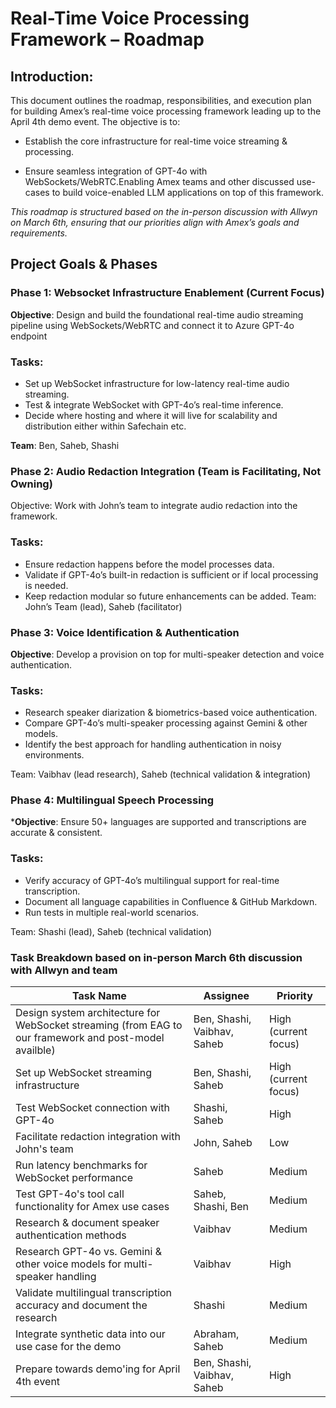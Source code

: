 # Real-Time Voice Processing Framework – Roadmap 

## Introduction:

This document outlines the roadmap, responsibilities, and execution plan for building Amex’s real-time voice processing framework leading up to the April 4th demo event. The objective is to:

- Establish the core infrastructure for real-time voice streaming & processing.

- Ensure seamless integration of GPT-4o with WebSockets/WebRTC.Enabling Amex teams and other discussed use-cases to build voice-enabled LLM applications on top of this framework.

*This roadmap is structured based on the in-person discussion with Allwyn on March 6th, ensuring that our priorities align with Amex’s goals and requirements.*

## Project Goals & Phases

### **Phase 1**: Websocket Infrastructure Enablement (Current Focus)
**Objective**: Design and build the foundational real-time audio streaming pipeline using WebSockets/WebRTC and connect it to Azure GPT-4o endpoint
### Tasks:

- Set up WebSocket infrastructure for low-latency real-time audio streaming.
- Test & integrate WebSocket with GPT-4o’s real-time inference.
- Decide where hosting and where it will live for scalability and distribution either within Safechain etc. 

**Team**: Ben, Saheb, Shashi 

### **Phase 2**: Audio Redaction Integration (Team is Facilitating, Not Owning)
Objective: Work with John’s team to integrate audio redaction into the framework.

### Tasks:

- Ensure redaction happens before the model processes data.
- Validate if GPT-4o’s built-in redaction is sufficient or if local processing is needed.
- Keep redaction modular so future enhancements can be added.
Team: John’s Team (lead), Saheb (facilitator)

### **Phase 3**: Voice Identification & Authentication 
**Objective**: Develop a provision on top for multi-speaker detection and voice authentication.

### Tasks:

- Research speaker diarization & biometrics-based voice authentication.
- Compare GPT-4o’s multi-speaker processing against Gemini & other models.
- Identify the best approach for handling authentication in noisy environments.

Team: Vaibhav (lead research), Saheb (technical validation & integration)

### **Phase 4:** Multilingual Speech Processing 

***Objective**: Ensure 50+ languages are supported and transcriptions are accurate & consistent.

### Tasks:

- Verify accuracy of GPT-4o’s multilingual support for real-time transcription.
- Document all language capabilities in Confluence & GitHub Markdown.
- Run tests in multiple real-world scenarios.

Team: Shashi (lead), Saheb (technical validation)


### Task Breakdown based on in-person March 6th discussion with Allwyn and team

| Task Name    | Assignee    | Priority | 
| -------- | ------- | -------- | 
| Design system architecture for WebSocket streaming (from EAG to our framework and post-model availble)| Ben, Shashi, Vaibhav, Saheb | High (current focus)
| Set up WebSocket streaming infrastructure  | Ben, Shashi, Saheb | High (current focus)
| Test WebSocket connection with GPT-4o | Shashi, Saheb  | High
| Facilitate redaction integration with John's team| John, Saheb | Low
| Run latency benchmarks for WebSocket performance| Saheb | Medium
| Test GPT-4o's tool call functionality for Amex use cases| Saheb, Shashi, Ben | Medium 
| Research & document speaker authentication methods  | Vaibhav | Medium
| Research GPT-4o vs. Gemini & other voice models for multi-speaker handling | Vaibhav| High
| Validate multilingual transcription accuracy and document the research| Shashi | Medium 
| Integrate synthetic data into our use case for the demo| Abraham, Saheb| Medium
| Prepare towards demo'ing for April 4th event| Ben, Shashi, Vaibhav, Saheb | High

